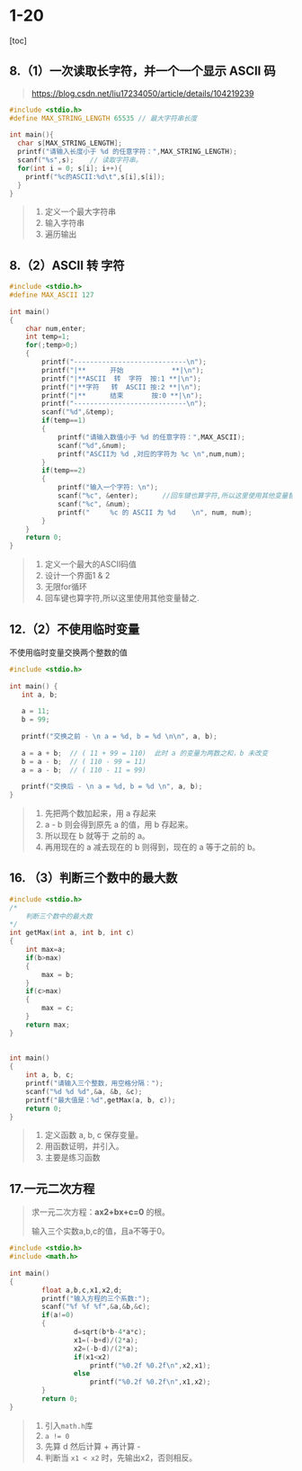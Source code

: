 # 1-20

[toc]

## 8.（1）一次读取长字符，并一个一个显示 ASCII 码

> https://blog.csdn.net/liu17234050/article/details/104219239

```c
#include <stdio.h>
#define MAX_STRING_LENGTH 65535 // 最大字符串长度
 
int main(){
  char s[MAX_STRING_LENGTH];
  printf("请输入长度小于 %d 的任意字符：",MAX_STRING_LENGTH);
  scanf("%s",s);    // 读取字符串。
  for(int i = 0; s[i]; i++){
    printf("%c的ASCII:%d\t",s[i],s[i]);
  }
}
```

> 1. 定义一个最大字符串
> 2. 输入字符串
> 3. 遍历输出

## 8.（2）ASCII 转 字符

```c
#include <stdio.h>
#define MAX_ASCII 127
 
int main()
{
    char num,enter;
    int temp=1;
    for(;temp>0;)
    {
        printf("----------------------------\n");
        printf("|**      开始            **|\n");
        printf("|**ASCII  转  字符  按:1 **|\n");
        printf("|**字符   转  ASCII 按:2 **|\n");
        printf("|**      结束       按:0 **|\n");
        printf("----------------------------\n");
        scanf("%d",&temp);
        if(temp==1)
        {
            printf("请输入数值小于 %d 的任意字符：",MAX_ASCII);
            scanf("%d",&num);
            printf("ASCII为 %d ,对应的字符为 %c \n",num,num);
        }
        if(temp==2)
        {
            printf("输入一个字符: \n");     
            scanf("%c", &enter);      //回车键也算字符,所以这里使用其他变量替之.
            scanf("%c", &num);  
            printf("     %c 的 ASCII 为 %d    \n", num, num);
        }
    }
    return 0;
}
```

> 1. 定义一个最大的ASCII码值
> 2. 设计一个界面1 & 2
> 3. 无限for循环
> 4. 回车键也算字符,所以这里使用其他变量替之.

## 12.（2）不使用临时变量

不使用临时变量交换两个整数的值

```c
#include <stdio.h>
 
int main() {
   int a, b;
 
   a = 11;
   b = 99;
 
   printf("交换之前 - \n a = %d, b = %d \n\n", a, b);
 
   a = a + b;  // ( 11 + 99 = 110)  此时 a 的变量为两数之和，b 未改变
   b = a - b;  // ( 110 - 99 = 11)  
   a = a - b;  // ( 110 - 11 = 99)
 
   printf("交换后 - \n a = %d, b = %d \n", a, b);
}
```

> 1. 先把两个数加起来，用 a 存起来
> 2. a - b 则会得到原先 a 的值，用 b 存起来。
> 3. 所以现在 b 就等于 之前的 a。
> 4. 再用现在的 a 减去现在的 b 则得到，现在的 a 等于之前的 b。

## 16. （3）判断三个数中的最大数

```c
#include <stdio.h>
/*
    判断三个数中的最大数
*/
int getMax(int a, int b, int c)
{
    int max=a;
    if(b>max)
    {
        max = b;
    }
    if(c>max)
    {
        max = c;
    }
    return max;
}
 
 
int main()
{
    int a, b, c;
    printf("请输入三个整数，用空格分隔：");
    scanf("%d %d %d",&a, &b, &c);
    printf("最大值是：%d",getMax(a, b, c));
    return 0;
}
```

> 1. 定义函数 a, b, c 保存变量。
> 2. 用函数证明，并引入。
> 3. 主要是练习函数

## 17.一元二次方程

> 求一元二次方程：**ax2+bx+c=0** 的根。
>
> 输入三个实数a,b,c的值，且a不等于0。

```c
#include <stdio.h>
#include <math.h>
 
int main()
{
        float a,b,c,x1,x2,d;
        printf("输入方程的三个系数:");
        scanf("%f %f %f",&a,&b,&c);
        if(a!=0)
        {
                d=sqrt(b*b-4*a*c);
                x1=(-b+d)/(2*a);
                x2=(-b-d)/(2*a);
                if(x1<x2) 
                    printf("%0.2f %0.2f\n",x2,x1); 
                else
                    printf("%0.2f %0.2f\n",x1,x2);
        }
        return 0;
}
```

> 1. 引入`math.h`库
> 2. `a != 0`
> 3. 先算 d 然后计算 + 再计算 -
> 4. 判断当 `x1 < x2` 时，先输出x2，否则相反。
